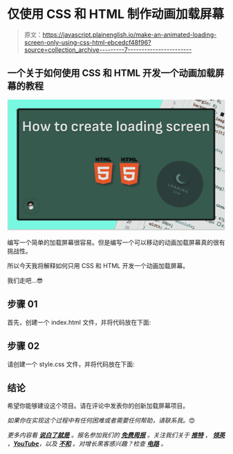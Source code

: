 # 仅使用 CSS 和 HTML 制作动画加载屏幕

> 原文：<https://javascript.plainenglish.io/make-an-animated-loading-screen-only-using-css-html-ebcedcf48f96?source=collection_archive---------7----------------------->

## 一个关于如何使用 CSS 和 HTML 开发一个动画加载屏幕的教程

![](img/7b4eba9fc4667a59624c9c994e982ad9.png)

编写一个简单的加载屏幕很容易。但是编写一个可以移动的动画加载屏幕真的很有挑战性。

所以今天我将解释如何只用 CSS 和 HTML 开发一个动画加载屏幕。

我们走吧…😎

## 步骤 01

首先，创建一个 index.html 文件，并将代码放在下面:

## 步骤 02

请创建一个 style.css 文件，并将代码放在下面:

## 结论

希望你能够建设这个项目。请在评论中发表你的创新加载屏幕项目。

*如果你在实现这个过程中有任何困难或者需要任何帮助，请联系我。*😍

*更多内容看* [***说白了就是***](https://plainenglish.io/) *。报名参加我们的* [***免费周报***](http://newsletter.plainenglish.io/) *。关注我们关于* [***推特***](https://twitter.com/inPlainEngHQ) ， [***领英***](https://www.linkedin.com/company/inplainenglish/) *，*[***YouTube***](https://www.youtube.com/channel/UCtipWUghju290NWcn8jhyAw)*，以及* [***不和***](https://discord.gg/GtDtUAvyhW) *。对增长黑客感兴趣？检查* [***电路***](https://circuit.ooo/) *。*